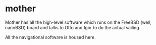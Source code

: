 mother
======

Mother has all the high-level software which runs on the FreeBSD (well, nanoBSD) board
and talks to Otto and Igor to do the actual sailing.

All the navigational software is housed here.
